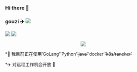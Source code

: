 ### Hi there 👋

<!--
**gouzil/gouzil** is a ✨ _special_ ✨ repository because its `README.md` (this file) appears on your GitHub profile.

Here are some ideas to get you started:

- 🔭 I’m currently working on ...
- 🌱 I’m currently learning ...
- 👯 I’m looking to collaborate on ...
- 🤔 I’m looking for help with ...
- 💬 Ask me about ...
- 📫 How to reach me: ...
- 😄 Pronouns: ...
- ⚡ Fun fact: ...
-->

### gouzi ✈️ ![](https://views.whatilearened.today/views/github/gouzil/gouzil.svg)

![](https://github-readme-stats.vercel.app/api?username=gouzil&show_icons=true&line_height=21&show_icons=true&theme=vue&hide_border=true)
![](https://github-readme-stats.vercel.app/api/top-langs/?username=gouzil&show_icons=true&layout=compact&theme=vue&hide_border=true&hide=html,css)

<p align="center">
  <a href="#">
    <img src="https://github-readme-streak-stats.herokuapp.com/?user=gouzil&theme=dracula&hide_border=true&background=0D1117&stroke=0000"/>
  </a>
</p>

*🌱 我目前正在使用'GoLang''Python'<del>'java'</del>'docker'<del>'k8s/rancher'</del>

*✈️ 对远程工作机会开放 🍻